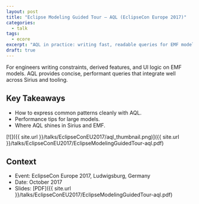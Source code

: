 ```yaml
---
layout: post
title: "Eclipse Modeling Guided Tour — AQL (EclipseCon Europe 2017)"
categories:
  - talk
tags:
  - ecore
excerpt: "AQL in practice: writing fast, readable queries for EMF models—tips from EclipseCon Europe 2017."
draft: true
---
```


For engineers writing constraints, derived features, and UI logic on EMF models. AQL provides concise, performant queries that integrate well across Sirius and tooling.

## Key Takeaways
- How to express common patterns cleanly with AQL.
- Performance tips for large models.
- Where AQL shines in Sirius and EMF.

[![]({{ site.url }}/talks/EclipseConEU2017/aql_thumbnail.png)]({{ site.url }}/talks/EclipseConEU2017/EclipseModelingGuidedTour-aql.pdf)

## Context
- Event: EclipseCon Europe 2017, Ludwigsburg, Germany
- Date: October 2017
- Slides: [PDF]({{ site.url }}/talks/EclipseConEU2017/EclipseModelingGuidedTour-aql.pdf)

